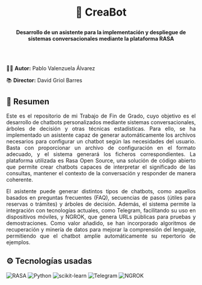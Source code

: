 # <p style="text-align:center;">🤖 CreaBot</p>
**<p style="text-align:center;">Desarrollo de un asistente para la implementación y despliegue de sistemas conversacionales mediante la plataforma RASA</p>**

<br>
<br>

👨‍💻 **Autor:** Pablo Valenzuela Álvarez

📚 **Director:** David Griol Barres

## 📌 Resumen

<p style="text-align:justify">Este es el repositorio de mi Trabajo de Fin de Grado, cuyo objetivo es el desarrollo de chatbots personalizados mediante sistemas conversacionales, árboles de decisión y otras técnicas estadísticas. Para ello, se ha implementado un asistente capaz de generar automáticamente los archivos necesarios para configurar un chatbot según las necesidades del usuario. Basta con proporcionar un archivo de configuración en el formato adecuado, y el sistema generará los ficheros correspondientes. La plataforma utilizada es Rasa Open Source, una solución de código abierto que permite crear chatbots capaces de interpretar el significado de las consultas, mantener el contexto de la conversación y responder de manera coherente.</p>

<p style="text-align:justify">El asistente puede generar distintos tipos de chatbots, como aquellos basados en preguntas frecuentes (FAQ), secuencias de pasos (útiles para reservas o trámites) y árboles de decisión. Además, el sistema permite la integración con tecnologías actuales, como Telegram, facilitando su uso en dispositivos móviles, y NGROK, que genera URLs públicas para pruebas y demostraciones. Como valor añadido, se han incorporado algoritmos de recuperación y minería de datos para mejorar la comprensión del lenguaje, permitiendo que el chatbot amplíe automáticamente su repertorio de ejemplos.</p>

## ⚙️ Tecnologías usadas

![RASA](https://img.shields.io/badge/RASA-8d2be9?style=for-the-badge&logo=Rasa&logoColor=white)
![Python](https://img.shields.io/badge/python-3670A0?style=for-the-badge&logo=python&logoColor=ffdd54)
![scikit-learn](https://img.shields.io/badge/scikit--learn-%23F7931E.svg?style=for-the-badge&logo=scikit-learn&logoColor=white)
![Telegram](https://img.shields.io/badge/Telegram-blue?style=for-the-badge&logo=telegram&logoColor=white)
![NGROK](https://img.shields.io/badge/NGROK-navy?style=for-the-badge&logo=ngrok&logoColor=white)

